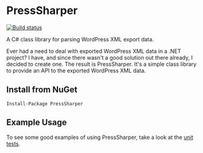 # PressSharper

[![Build status](https://ci.appveyor.com/api/projects/status/9lta6tnix409s64r?svg=true)](https://ci.appveyor.com/project/bcwood/presssharper)

A C# class library for parsing WordPress XML export data.

Ever had a need to deal with exported WordPress XML data in a .NET project? I have, and since there wasn't a good solution out there already, I decided to create one. The result is PressSharper. It's a simple class library to provide an API to the exported WordPress XML data. 

## Install from NuGet

    Install-Package PressSharper

## Example Usage

To see some good examples of using PressSharper, take a look at the [unit tests](https://github.com/bcwood/PressSharper/blob/master/PressSharper.UnitTests/ParserTests.cs).
